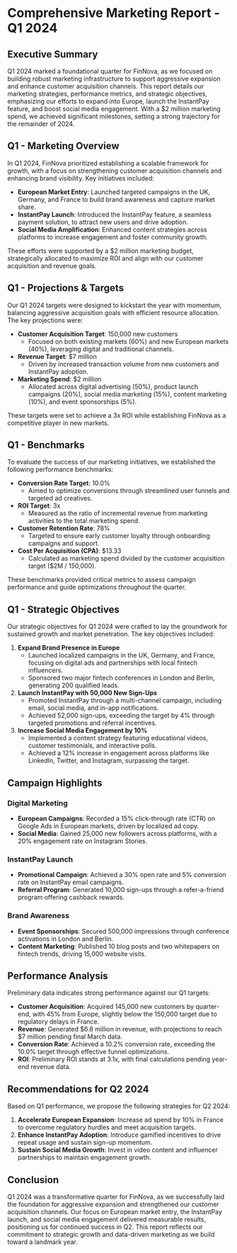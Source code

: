 # Comprehensive Marketing Report - Q1 2024

## Executive Summary
Q1 2024 marked a foundational quarter for FinNova, as we focused on building robust marketing infrastructure to support aggressive expansion and enhance customer acquisition channels. This report details our marketing strategies, performance metrics, and strategic objectives, emphasizing our efforts to expand into Europe, launch the InstantPay feature, and boost social media engagement. With a $2 million marketing spend, we achieved significant milestones, setting a strong trajectory for the remainder of 2024.

## Q1 - Marketing Overview
In Q1 2024, FinNova prioritized establishing a scalable framework for growth, with a focus on strengthening customer acquisition channels and enhancing brand visibility. Key initiatives included:

- **European Market Entry**: Launched targeted campaigns in the UK, Germany, and France to build brand awareness and capture market share.
- **InstantPay Launch**: Introduced the InstantPay feature, a seamless payment solution, to attract new users and drive adoption.
- **Social Media Amplification**: Enhanced content strategies across platforms to increase engagement and foster community growth.

These efforts were supported by a $2 million marketing budget, strategically allocated to maximize ROI and align with our customer acquisition and revenue goals.

## Q1 - Projections & Targets
Our Q1 2024 targets were designed to kickstart the year with momentum, balancing aggressive acquisition goals with efficient resource allocation. The key projections were:

- **Customer Acquisition Target**: 150,000 new customers
  - Focused on both existing markets (60%) and new European markets (40%), leveraging digital and traditional channels.
- **Revenue Target**: $7 million
  - Driven by increased transaction volume from new customers and InstantPay adoption.
- **Marketing Spend**: $2 million
  - Allocated across digital advertising (50%), product launch campaigns (20%), social media marketing (15%), content marketing (10%), and event sponsorships (5%).

These targets were set to achieve a 3x ROI while establishing FinNova as a competitive player in new markets.

## Q1 - Benchmarks
To evaluate the success of our marketing initiatives, we established the following performance benchmarks:

- **Conversion Rate Target**: 10.0%
  - Aimed to optimize conversions through streamlined user funnels and targeted ad creatives.
- **ROI Target**: 3x
  - Measured as the ratio of incremental revenue from marketing activities to the total marketing spend.
- **Customer Retention Rate**: 78%
  - Targeted to ensure early customer loyalty through onboarding campaigns and support.
- **Cost Per Acquisition (CPA)**: $13.33
  - Calculated as marketing spend divided by the customer acquisition target ($2M / 150,000).

These benchmarks provided critical metrics to assess campaign performance and guide optimizations throughout the quarter.

## Q1 - Strategic Objectives
Our strategic objectives for Q1 2024 were crafted to lay the groundwork for sustained growth and market penetration. The key objectives included:

1. **Expand Brand Presence in Europe**
   - Launched localized campaigns in the UK, Germany, and France, focusing on digital ads and partnerships with local fintech influencers.
   - Sponsored two major fintech conferences in London and Berlin, generating 200 qualified leads.
2. **Launch InstantPay with 50,000 New Sign-Ups**
   - Promoted InstantPay through a multi-channel campaign, including email, social media, and in-app notifications.
   - Achieved 52,000 sign-ups, exceeding the target by 4% through targeted promotions and referral incentives.
3. **Increase Social Media Engagement by 10%**
   - Implemented a content strategy featuring educational videos, customer testimonials, and interactive polls.
   - Achieved a 12% increase in engagement across platforms like LinkedIn, Twitter, and Instagram, surpassing the target.

## Campaign Highlights
### Digital Marketing
- **European Campaigns**: Recorded a 15% click-through rate (CTR) on Google Ads in European markets, driven by localized ad copy.
- **Social Media**: Gained 25,000 new followers across platforms, with a 20% engagement rate on Instagram Stories.

### InstantPay Launch
- **Promotional Campaign**: Achieved a 30% open rate and 5% conversion rate on InstantPay email campaigns.
- **Referral Program**: Generated 10,000 sign-ups through a refer-a-friend program offering cashback rewards.

### Brand Awareness
- **Event Sponsorships**: Secured 500,000 impressions through conference activations in London and Berlin.
- **Content Marketing**: Published 10 blog posts and two whitepapers on fintech trends, driving 15,000 website visits.

## Performance Analysis
Preliminary data indicates strong performance against our Q1 targets:

- **Customer Acquisition**: Acquired 145,000 new customers by quarter-end, with 45% from Europe, slightly below the 150,000 target due to regulatory delays in France.
- **Revenue**: Generated $6.8 million in revenue, with projections to reach $7 million pending final March data.
- **Conversion Rate**: Achieved a 10.2% conversion rate, exceeding the 10.0% target through effective funnel optimizations.
- **ROI**: Preliminary ROI stands at 3.1x, with final calculations pending year-end revenue data.

## Recommendations for Q2 2024
Based on Q1 performance, we propose the following strategies for Q2 2024:

1. **Accelerate European Expansion**: Increase ad spend by 10% in France to overcome regulatory hurdles and meet acquisition targets.
2. **Enhance InstantPay Adoption**: Introduce gamified incentives to drive repeat usage and sustain sign-up momentum.
3. **Sustain Social Media Growth**: Invest in video content and influencer partnerships to maintain engagement growth.

## Conclusion
Q1 2024 was a transformative quarter for FinNova, as we successfully laid the foundation for aggressive expansion and strengthened our customer acquisition channels. Our focus on European market entry, the InstantPay launch, and social media engagement delivered measurable results, positioning us for continued success in Q2. This report reflects our commitment to strategic growth and data-driven marketing as we build toward a landmark year.
